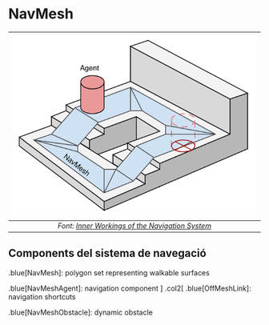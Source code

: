 # NavMesh 

|![](figures/NavMesh.svg)|
|:--:| 
| *Font: [Inner Workings of the Navigation System](https://docs.unity3d.com/Packages/com.unity.ai.navigation@1.1/manual/NavInnerWorkings.html)* |

## Components del sistema de navegació

.blue[NavMesh]: polygon set representing walkable surfaces

.blue[NavMeshAgent]: navigation component
]
.col2[
.blue[OffMeshLink]: navigation shortcuts

.blue[NavMeshObstacle]: dynamic obstacle
